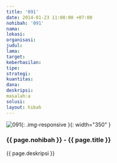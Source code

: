 ```yaml
---
title: '091'
date: 2014-01-23 11:08:00 +07:00
nohibah: '091'
nama:
lokasi:
organisasi:
judul:
lama:
target:
keberhasilan:
tipe:
strategi:
kuantitas:
dana:
deskripsi:
masalah:a
solusi:
layout: hibah
---
```


![091](/static/img/hibahcms/091.png){: .img-responsive }{: width="350" }

### {{ page.nohibah }} - {{ page.title }}

{{ page.deskripsi }}
